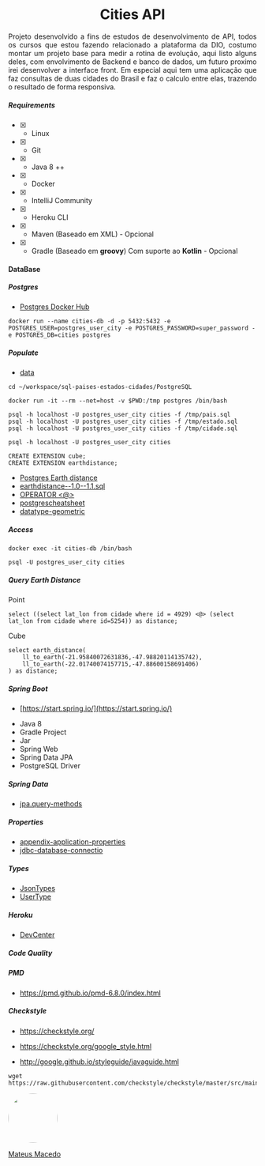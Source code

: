 <h1 align="center">
Cities API
</h1>

<p align="justify">
Projeto desenvolvido a fins de estudos de desenvolvimento de API, todos os cursos que estou fazendo relacionado a plataforma da DIO, costumo montar um projeto base para medir a rotina de evolução, aqui listo alguns deles, com envolvimento de Backend e banco de dados, um futuro proximo irei desenvolver a interface front. Em especial aqui tem uma aplicação que faz consultas de duas cidades do Brasil e faz o calculo entre elas, trazendo o resultado de forma responsiva.
<p>

##### Requirements

- [x] - Linux
- [x] - Git
- [x] - Java 8 ++
- [x] - Docker
- [x] - IntelliJ Community
- [x] - Heroku CLI
- [x] - Maven (Baseado em XML) - Opcional
- [x] - Gradle (Baseado em **groovy**) Com suporte ao **Kotlin** - Opcional  

#### DataBase

##### Postgres

* [Postgres Docker Hub](https://hub.docker.com/_/postgres)

```shell script
docker run --name cities-db -d -p 5432:5432 -e POSTGRES_USER=postgres_user_city -e POSTGRES_PASSWORD=super_password -e POSTGRES_DB=cities postgres
```

##### Populate

* [data](https://github.com/chinnonsantos/sql-paises-estados-cidades/tree/master/PostgreSQL)

```shell script
cd ~/workspace/sql-paises-estados-cidades/PostgreSQL

docker run -it --rm --net=host -v $PWD:/tmp postgres /bin/bash

psql -h localhost -U postgres_user_city cities -f /tmp/pais.sql
psql -h localhost -U postgres_user_city cities -f /tmp/estado.sql
psql -h localhost -U postgres_user_city cities -f /tmp/cidade.sql

psql -h localhost -U postgres_user_city cities

CREATE EXTENSION cube; 
CREATE EXTENSION earthdistance;
```

* [Postgres Earth distance](https://www.postgresql.org/docs/current/earthdistance.html)
* [earthdistance--1.0--1.1.sql](https://github.com/postgres/postgres/blob/master/contrib/earthdistance/earthdistance--1.0--1.1.sql)
* [OPERATOR <@>](https://github.com/postgres/postgres/blob/master/contrib/earthdistance/earthdistance--1.1.sql)
* [postgrescheatsheet](https://postgrescheatsheet.com/#/tables)
* [datatype-geometric](https://www.postgresql.org/docs/current/datatype-geometric.html)

##### Access

```shell script
docker exec -it cities-db /bin/bash

psql -U postgres_user_city cities
```

##### Query Earth Distance

Point
```roomsql
select ((select lat_lon from cidade where id = 4929) <@> (select lat_lon from cidade where id=5254)) as distance;
```

Cube
```roomsql
select earth_distance(
    ll_to_earth(-21.95840072631836,-47.98820114135742), 
    ll_to_earth(-22.01740074157715,-47.88600158691406)
) as distance;
```

##### Spring Boot

* [https://start.spring.io/](https://start.spring.io/)

+ Java 8
+ Gradle Project
+ Jar
+ Spring Web
+ Spring Data JPA
+ PostgreSQL Driver

##### Spring Data

* [jpa.query-methods](https://docs.spring.io/spring-data/jpa/docs/current/reference/html/#jpa.query-methods)

##### Properties

* [appendix-application-properties](https://docs.spring.io/spring-boot/docs/current/reference/html/appendix-application-properties.html)
* [jdbc-database-connectio](https://www.codejava.net/java-se/jdbc/jdbc-database-connection-url-for-common-databases)

##### Types

* [JsonTypes](https://github.com/vladmihalcea/hibernate-types)
* [UserType](https://docs.jboss.org/hibernate/orm/3.5/api/org/hibernate/usertype/UserType.html)

##### Heroku

* [DevCenter](https://devcenter.heroku.com/articles/getting-started-with-gradle-on-heroku)

##### Code Quality

##### PMD

+ https://pmd.github.io/pmd-6.8.0/index.html

##### Checkstyle

+ https://checkstyle.org/

+ https://checkstyle.org/google_style.html

+ http://google.github.io/styleguide/javaguide.html

```shell script
wget https://raw.githubusercontent.com/checkstyle/checkstyle/master/src/main/resources/google_checks.xml
```
<a href="https://www.linkedin.com/in/mateus-macedo-937a32163/">
 <img style="border-radius:50%" width="100px; "src="https://avatars.githubusercontent.com/u/63172367?s=460&u=11fd26ea8a7f5663d7707d7ef254e4f8bfca1b05&v=4"/>
 <p>Mateus Macedo</p>
</a>
